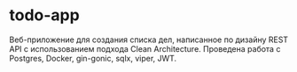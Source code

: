 # todo-app

Веб-приложение для создания списка дел,
написанное по дизайну REST API с
использованием подхода Clean Architecture.
Проведена работа с Postgres, Docker, gin-gonic,
sqlx, viper, JWT.